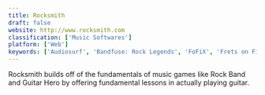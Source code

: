 ```yaml
---
title: Rocksmith
draft: false 
website: http://www.rocksmith.com
classification: ['Music Softwares']
platform: ['Web']
keywords: ['Audiosurf', 'Bandfuse: Rock Legends', 'FoFiX', 'Frets on Fire', 'Rez Infinite', 'StepMania', 'Symphony', 'VOEZ', 'World in Audition']
---
```

Rocksmith builds off of the fundamentals of music games like Rock Band and Guitar Hero by offering fundamental lessons in actually playing guitar.